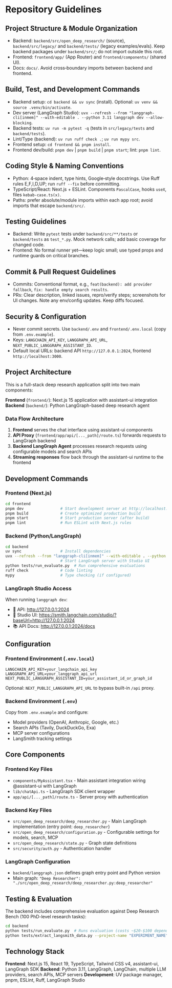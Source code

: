 # Repository Guidelines

## Project Structure & Module Organization

- Backend: `backend/src/open_deep_research/` (source), `backend/src/legacy/` and `backend/tests/` (legacy examples/evals). Keep backend packages under `backend/src/`; do not import outside this root.
- Frontend: `frontend/app/` (App Router) and `frontend/components/` (shared UI).
- Docs: `docs/`. Avoid cross‑boundary imports between backend and frontend.

## Build, Test, and Development Commands

- Backend setup: `cd backend && uv sync` (install). Optional: `uv venv && source .venv/bin/activate`.
- Dev server (LangGraph Studio): `uvx --refresh --from "langgraph-cli[inmem]" --with-editable . --python 3.11 langgraph dev --allow-blocking`.
- Backend tests: `uv run -m pytest -q` (tests in `src/legacy/tests` and `backend/tests`).
- Lint/Type (backend): `uv run ruff check .`; `uv run mypy src`.
- Frontend setup: `cd frontend && pnpm install`.
- Frontend dev/build: `pnpm dev` | `pnpm build` | `pnpm start`; lint: `pnpm lint`.

## Coding Style & Naming Conventions

- Python: 4‑space indent, type hints, Google‑style docstrings. Use Ruff rules E,F,I,D,UP; run `ruff --fix` before committing.
- TypeScript/React: Next.js + ESLint. Components `PascalCase`, hooks `useX`, files `kebab-case.ts(x)`.
- Paths: prefer absolute/module imports within each app root; avoid imports that escape `backend/src/`.

## Testing Guidelines

- Backend: Write `pytest` tests under `backend/src/**/tests` or `backend/tests` as `test_*.py`. Mock network calls; add basic coverage for changed code.
- Frontend: No formal runner yet—keep logic small; use typed props and runtime guards on critical branches.

## Commit & Pull Request Guidelines

- Commits: Conventional format, e.g., `feat(backend): add provider fallback`, `fix: handle empty search results`.
- PRs: Clear description, linked issues, repro/verify steps; screenshots for UI changes. Note any env/config updates. Keep diffs focused.

## Security & Configuration

- Never commit secrets. Use `backend/.env` and `frontend/.env.local` (copy from `.env.example`).
- Keys: `LANGCHAIN_API_KEY`, `LANGGRAPH_API_URL`, `NEXT_PUBLIC_LANGGRAPH_ASSISTANT_ID`.
- Default local URLs: backend API `http://127.0.0.1:2024`, frontend `http://localhost:3000`.

## Project Architecture

This is a full-stack deep research application split into two main components:

**Frontend** (`frontend/`): Next.js 15 application with assistant-ui integration
**Backend** (`backend/`): Python LangGraph-based deep research agent

### Data Flow Architecture

1. **Frontend** serves the chat interface using assistant-ui components
2. **API Proxy** (`frontend/app/api/[..._path]/route.ts`) forwards requests to LangGraph backend
3. **Backend LangGraph Agent** processes research requests using configurable models and search APIs
4. **Streaming responses** flow back through the assistant-ui runtime to the frontend

## Development Commands

### Frontend (Next.js)

```bash
cd frontend
pnpm dev                # Start development server at http://localhost:3000
pnpm build              # Create optimized production build
pnpm start              # Start production server (after build)
pnpm lint               # Run ESLint with Next.js rules
```

### Backend (Python/LangGraph)

```bash
cd backend
uv sync                 # Install dependencies
uvx --refresh --from "langgraph-cli[inmem]" --with-editable . --python 3.11 langgraph dev --allow-blocking
                        # Start LangGraph server with Studio UI
python tests/run_evaluate.py  # Run comprehensive evaluations
ruff check              # Code linting
mypy                    # Type checking (if configured)
```

### LangGraph Studio Access

When running `langgraph dev`:

- 🚀 API: http://127.0.0.1:2024
- 🎨 Studio UI: https://smith.langchain.com/studio/?baseUrl=http://127.0.0.1:2024
- 📚 API Docs: http://127.0.0.1:2024/docs

## Configuration

### Frontend Environment (`.env.local`)

```
LANGCHAIN_API_KEY=your_langchain_api_key
LANGGRAPH_API_URL=your_langgraph_api_url
NEXT_PUBLIC_LANGGRAPH_ASSISTANT_ID=your_assistant_id_or_graph_id
```

Optional: `NEXT_PUBLIC_LANGGRAPH_API_URL` to bypass built-in `/api` proxy.

### Backend Environment (`.env`)

Copy from `.env.example` and configure:

- Model providers (OpenAI, Anthropic, Google, etc.)
- Search APIs (Tavily, DuckDuckGo, Exa)
- MCP server configurations
- LangSmith tracking settings

## Core Components

### Frontend Key Files

- `components/MyAssistant.tsx` - Main assistant integration wiring @assistant-ui with LangGraph
- `lib/chatApi.ts` - LangGraph SDK client wrapper
- `app/api/[..._path]/route.ts` - Server proxy with authentication

### Backend Key Files

- `src/open_deep_research/deep_researcher.py` - Main LangGraph implementation (entry point: `deep_researcher`)
- `src/open_deep_research/configuration.py` - Configurable settings for models, search, MCP
- `src/open_deep_research/state.py` - Graph state definitions
- `src/security/auth.py` - Authentication handler

### LangGraph Configuration

- `backend/langgraph.json` defines graph entry point and Python version
- Main graph: `"Deep Researcher": "./src/open_deep_research/deep_researcher.py:deep_researcher"`

## Testing & Evaluation

The backend includes comprehensive evaluation against Deep Research Bench (100 PhD-level research tasks):

```bash
cd backend
python tests/run_evaluate.py  # Runs evaluation (costs ~$20-$100 depending on models)
python tests/extract_langsmith_data.py --project-name "EXPERIMENT_NAME" --model-name "model-name" --dataset-name "deep_research_bench"
```

## Technology Stack

**Frontend**: Next.js 15, React 19, TypeScript, Tailwind CSS v4, assistant-ui, LangGraph SDK
**Backend**: Python 3.11, LangGraph, LangChain, multiple LLM providers, search APIs, MCP servers
**Development**: UV package manager, pnpm, ESLint, Ruff, LangGraph Studio

